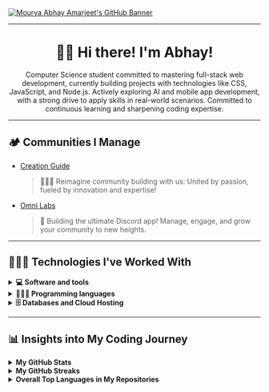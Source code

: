 <!-- Banner -->
<a href="#" target="_blank" rel="noopener">
      <img alt="Mourya Abhay Amarjeet's GitHub Banner" align="center" src="https://github.com/user-attachments/assets/c0424f7d-bfa5-4b98-a9aa-f9fac770afed">
</a>

---
<!-- Bio -->
<h1 align = "center">👋🏻 Hi there! I'm Abhay!</h1>
<p align = "center">Computer Science student committed to mastering full-stack web development, currently building projects with technologies like CSS, JavaScript, and Node.js. Actively exploring AI and mobile app development, with a strong drive to apply skills in real-world scenarios. Committed to continuous learning and sharpening coding expertise.</p>

---

## 🏕️ Communities I Manage
  - [Creation Guide](https://discord.com/invite/E4KRWJW49B)
    > 👷🏻‍♂️ Reimagine community building with us: United by passion, fueled by innovation and expertise!
  - [Omni Labs](https://discord.com/invite/9NW48TwRvB)
    > 🔮 Building the ultimate Discord app! Manage, engage, and grow your community to new heights.

---
<!-- Badges -->
## 👨🏻‍💻 Technologies I've Worked With

<details>
    <summary><b>💻 Software and tools</b></summary>
      <ul>
            <li>Figma</li>
            <li>Git</li>
            <li>Github</li>
            <li>Notion</li>
      </ul>
</details>

<details>
    <summary><b>👨🏻‍💻 Programming languages</b></summary>
    <ul>
        <li>C</li>
        <li>HTML</li>
        <li>CSS</li>
        <li>Javascript</li>
    </ul>
</details>

<details>
    <summary><b>🗄 Databases and Cloud Hosting</b></summary>
    <ul>
        <li>PostgreSQL</li>
    </ul>
</details>

---

## 📊 Insights into My Coding Journey

<!-- GitHub Stats -->
<details>
    <summary><b>My GitHub Stats</b></summary>
    <br />
    <a href="#" target="_blank" rel="noopener" alt="My GitHub Stats">
        <img
            alt="Mourya Abhay Amarjeet's GitHub Stats"
            height="200"
            align="center"
            src="https://github-readme-stats.vercel.app/api?username=mouryaabhay&theme=dark&bg_color=0D1117&border_radius=10&border_color=3F99FA&hide_title=true&show_icons=true&icon_color=F15348&text_color=FEFEFE&ring_color=78FF98"
        />
    </a>
</details>

<!-- GitHub Streaks -->
<details>
    <summary><b>My GitHub Streaks</b></summary>
    <br />
    <a href="#" target="_blank" rel="noopener" alt="My GitHub Streak">
          <img src="https://streak-stats.demolab.com?user=mouryaabhay&theme=github-dark&border_radius=10&border=3F99FA&stroke=3F99FA&fire=F15348&currStreakNum=E1ECFE&sideNums=E1ECFE" alt="GitHub Streak" />
    </a>
</details>

<!-- Overall Top Languages in the Repositories -->
<details>
    <summary><b>Overall Top Languages in My Repositories</b></summary>
    <br />
    <a href="#" target="_blank" rel="noopener" alt="Overall Top Languages in My Repositories">
        <img
            alt="Mourya Abhay Amarjeet's Top Languages in the Repositories"
            height="200"
            align="center"
            src="https://github-readme-stats.vercel.app/api/top-langs?username=mouryaabhay&size_weight=0.5&count_weight=0.5&langs_count=8&theme=dark&layout=compact&border_radius=10&border_color=3F99FA&bg_color=0D1117&hide_title=true&text_color=FEFEFE"
        />
    </a>
</details>
